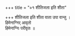+++
title = "०१ शीतिजला इति शीता"

+++
शीतिजला इति शीता वाता उपा वान्तु ।  
हिमेनाग्निर् आवृतो  
हिमेनाग्निः परीवृतः ॥